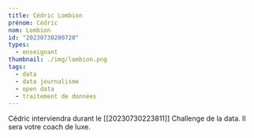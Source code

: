 ```yaml
---
title: Cédric Lombion
prénom: Cédric
nom: Lombion
id: "20230730200720"
types:
  - enseignant
thumbnail: ./img/lombion.png
tags:
  - data
  - data journalisme
  - open data
  - traitement de données
---
```


Cédric interviendra durant le [[20230730223811]] Challenge de la data. Il sera votre coach de luxe.